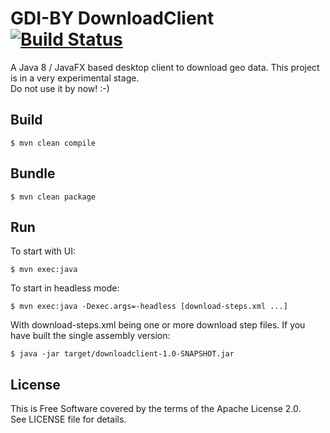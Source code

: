 # GDI-BY DownloadClient [![Build Status](https://travis-ci.org/gdi-by/downloadclient.svg?branch=test-wfs)](https://travis-ci.org/gdi-by/downloadclient)

A Java 8 / JavaFX based desktop client to download geo data.
This project is in a very experimental stage.  
Do not use it by now! :-)

## Build

    $ mvn clean compile

## Bundle

    $ mvn clean package

## Run
To start with UI:

    $ mvn exec:java

To start in headless mode:

    $ mvn exec:java -Dexec.args=-headless [download-steps.xml ...]

With download-steps.xml being one or more download step files.
If you have built the single assembly version:

    $ java -jar target/downloadclient-1.0-SNAPSHOT.jar

## License

This is Free Software covered by the terms of the Apache License 2.0.  
See LICENSE file for details.
